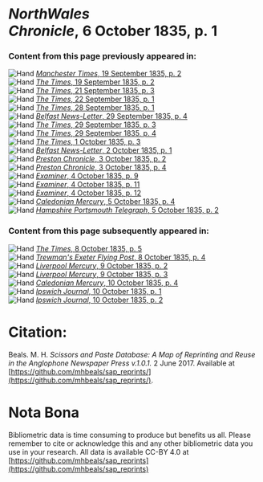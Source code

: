 # *NorthWales Chronicle*, 6 October 1835, p. 1  
  
### Content from this page previously appeared in:  
![Hand](http://scissorsandpaste.net/wp-content/uploads/2017/06/smallhandpointer.png) [*Manchester Times*, 19 September 1835, p. 2](https://mhbeals.github.io/sap_html/Manchester-Times/Manchester-Times-19-September-1835-p-2)  
![Hand](http://scissorsandpaste.net/wp-content/uploads/2017/06/smallhandpointer.png) [*The Times*, 19 September 1835, p. 2](https://mhbeals.github.io/sap_html/The-Times/The-Times-19-September-1835-p-2)  
![Hand](http://scissorsandpaste.net/wp-content/uploads/2017/06/smallhandpointer.png) [*The Times*, 21 September 1835, p. 3](https://mhbeals.github.io/sap_html/The-Times/The-Times-21-September-1835-p-3)  
![Hand](http://scissorsandpaste.net/wp-content/uploads/2017/06/smallhandpointer.png) [*The Times*, 22 September 1835, p. 1](https://mhbeals.github.io/sap_html/The-Times/The-Times-22-September-1835-p-1)  
![Hand](http://scissorsandpaste.net/wp-content/uploads/2017/06/smallhandpointer.png) [*The Times*, 28 September 1835, p. 1](https://mhbeals.github.io/sap_html/The-Times/The-Times-28-September-1835-p-1)  
![Hand](http://scissorsandpaste.net/wp-content/uploads/2017/06/smallhandpointer.png) [*Belfast News-Letter*, 29 September 1835, p. 4](https://mhbeals.github.io/sap_html/Belfast-News-Letter/Belfast-News-Letter-29-September-1835-p-4)  
![Hand](http://scissorsandpaste.net/wp-content/uploads/2017/06/smallhandpointer.png) [*The Times*, 29 September 1835, p. 3](https://mhbeals.github.io/sap_html/The-Times/The-Times-29-September-1835-p-3)  
![Hand](http://scissorsandpaste.net/wp-content/uploads/2017/06/smallhandpointer.png) [*The Times*, 29 September 1835, p. 4](https://mhbeals.github.io/sap_html/The-Times/The-Times-29-September-1835-p-4)  
![Hand](http://scissorsandpaste.net/wp-content/uploads/2017/06/smallhandpointer.png) [*The Times*, 1 October 1835, p. 3](https://mhbeals.github.io/sap_html/The-Times/The-Times-1-October-1835-p-3)  
![Hand](http://scissorsandpaste.net/wp-content/uploads/2017/06/smallhandpointer.png) [*Belfast News-Letter*, 2 October 1835, p. 1](https://mhbeals.github.io/sap_html/Belfast-News-Letter/Belfast-News-Letter-2-October-1835-p-1)  
![Hand](http://scissorsandpaste.net/wp-content/uploads/2017/06/smallhandpointer.png) [*Preston Chronicle*, 3 October 1835, p. 2](https://mhbeals.github.io/sap_html/Preston-Chronicle/Preston-Chronicle-3-October-1835-p-2)  
![Hand](http://scissorsandpaste.net/wp-content/uploads/2017/06/smallhandpointer.png) [*Preston Chronicle*, 3 October 1835, p. 4](https://mhbeals.github.io/sap_html/Preston-Chronicle/Preston-Chronicle-3-October-1835-p-4)  
![Hand](http://scissorsandpaste.net/wp-content/uploads/2017/06/smallhandpointer.png) [*Examiner*, 4 October 1835, p. 9](https://mhbeals.github.io/sap_html/Examiner/Examiner-4-October-1835-p-9)  
![Hand](http://scissorsandpaste.net/wp-content/uploads/2017/06/smallhandpointer.png) [*Examiner*, 4 October 1835, p. 11](https://mhbeals.github.io/sap_html/Examiner/Examiner-4-October-1835-p-11)  
![Hand](http://scissorsandpaste.net/wp-content/uploads/2017/06/smallhandpointer.png) [*Examiner*, 4 October 1835, p. 12](https://mhbeals.github.io/sap_html/Examiner/Examiner-4-October-1835-p-12)  
![Hand](http://scissorsandpaste.net/wp-content/uploads/2017/06/smallhandpointer.png) [*Caledonian Mercury*, 5 October 1835, p. 4](https://mhbeals.github.io/sap_html/Caledonian-Mercury/Caledonian-Mercury-5-October-1835-p-4)  
![Hand](http://scissorsandpaste.net/wp-content/uploads/2017/06/smallhandpointer.png) [*Hampshire Portsmouth Telegraph*, 5 October 1835, p. 2](https://mhbeals.github.io/sap_html/Hampshire-Portsmouth-Telegraph/Hampshire-Portsmouth-Telegraph-5-October-1835-p-2)  
  
### Content from this page subsequently appeared in:  
![Hand](http://scissorsandpaste.net/wp-content/uploads/2017/06/smallhandpointer.png) [*The Times*, 8 October 1835, p. 5](https://mhbeals.github.io/sap_html/The-Times/The-Times-8-October-1835-p-5)  
![Hand](http://scissorsandpaste.net/wp-content/uploads/2017/06/smallhandpointer.png) [*Trewman's Exeter Flying Post*, 8 October 1835, p. 4](https://mhbeals.github.io/sap_html/Trewman's-Exeter-Flying-Post/Trewman's-Exeter-Flying-Post-8-October-1835-p-4)  
![Hand](http://scissorsandpaste.net/wp-content/uploads/2017/06/smallhandpointer.png) [*Liverpool Mercury*, 9 October 1835, p. 2](https://mhbeals.github.io/sap_html/Liverpool-Mercury/Liverpool-Mercury-9-October-1835-p-2)  
![Hand](http://scissorsandpaste.net/wp-content/uploads/2017/06/smallhandpointer.png) [*Liverpool Mercury*, 9 October 1835, p. 3](https://mhbeals.github.io/sap_html/Liverpool-Mercury/Liverpool-Mercury-9-October-1835-p-3)  
![Hand](http://scissorsandpaste.net/wp-content/uploads/2017/06/smallhandpointer.png) [*Caledonian Mercury*, 10 October 1835, p. 4](https://mhbeals.github.io/sap_html/Caledonian-Mercury/Caledonian-Mercury-10-October-1835-p-4)  
![Hand](http://scissorsandpaste.net/wp-content/uploads/2017/06/smallhandpointer.png) [*Ipswich Journal*, 10 October 1835, p. 1](https://mhbeals.github.io/sap_html/Ipswich-Journal/Ipswich-Journal-10-October-1835-p-1)  
![Hand](http://scissorsandpaste.net/wp-content/uploads/2017/06/smallhandpointer.png) [*Ipswich Journal*, 10 October 1835, p. 2](https://mhbeals.github.io/sap_html/Ipswich-Journal/Ipswich-Journal-10-October-1835-p-2)  


# Citation: 

Beals. M. H. *Scissors and Paste Database: A Map of Reprinting and Reuse in the Anglophone Newspaper Press v.1.0.1.* 2 June 2017. Available at [https://github.com/mhbeals/sap_reprints/](https://github.com/mhbeals/sap_reprints/). 

# Nota Bona

Bibliometric data is time consuming to produce but benefits us all. Please remember to cite or acknowledge this and any other bibliometric data you use in your research. All data is available CC-BY 4.0 at [https://github.com/mhbeals/sap_reprints](https://github.com/mhbeals/sap_reprints)